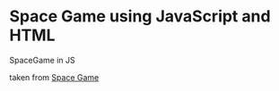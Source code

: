 # Space Game using JavaScript and HTML
SpaceGame in JS

taken from [Space Game](https://github.com/agallego-css/Web-Dev-For-Beginners/tree/main/6-space-game)